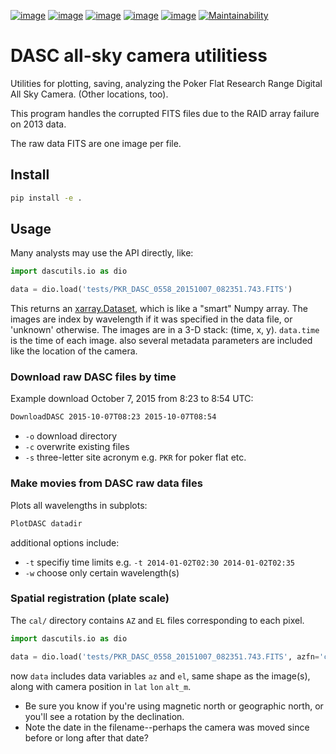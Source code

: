 [![image](https://zenodo.org/badge/51016067.svg)](https://zenodo.org/badge/latestdoi/51016067)
[![image](http://img.shields.io/badge/powered%20by-AstroPy-orange.svg?style=flat)](http://www.astropy.org/)
[![image](https://travis-ci.org/scivision/dascutils.svg?branch=master)](https://travis-ci.org/scivision/dascutils)
[![image](https://coveralls.io/repos/github/scivision/dascutils/badge.svg?branch=master)](https://coveralls.io/github/scivision/dascutils?branch=master)
[![image](https://ci.appveyor.com/api/projects/status/xrtb6fc3d4ojp507?svg=true)](https://ci.appveyor.com/project/scivision/dascutils)
[![Maintainability](https://api.codeclimate.com/v1/badges/36b08deedc7d2bf750c8/maintainability)](https://codeclimate.com/github/scivision/dascutils/maintainability)

# DASC all-sky camera utilitiess

Utilities for plotting, saving, analyzing the Poker Flat Research Range Digital All Sky Camera. (Other locations, too).

This program handles the corrupted FITS files due to the RAID array failure on 2013 data.

The raw data FITS are one image per file.


## Install

```sh
pip install -e .
```

## Usage
Many analysts may use the API directly, like:
```python
import dascutils.io as dio

data = dio.load('tests/PKR_DASC_0558_20151007_082351.743.FITS')
```
This returns an [xarray.Dataset](http://xarray.pydata.org/en/stable/generated/xarray.Dataset.html), which is like a "smart" Numpy array.
The images are index by wavelength if it was specified in the data file, or 'unknown' otherwise.
The images are in a 3-D stack: (time, x, y).
`data.time` is the time of each image.
also several metadata parameters are included like the location of the camera.

### Download raw DASC files by time

Example download October 7, 2015 from 8:23 to 8:54 UTC:

```sh
DownloadDASC 2015-10-07T08:23 2015-10-07T08:54
```

* `-o` download directory 
* `-c` overwrite existing files 
* `-s` three-letter site acronym e.g. `PKR` for poker flat etc.

### Make movies from DASC raw data files

Plots all wavelengths in subplots:
```sh
PlotDASC datadir
```

additional options include:

* `-t` specifiy time limits e.g.  `-t 2014-01-02T02:30 2014-01-02T02:35`
* `-w` choose only certain wavelength(s)

### Spatial registration (plate scale)

The `cal/` directory contains `AZ` and `EL` files corresponding to each pixel. 

```python
import dascutils.io as dio

data = dio.load('tests/PKR_DASC_0558_20151007_082351.743.FITS', azfn='cal/PKR_DASC_20110112_AZ_10deg.fits', elfn='cal/PKR_DASC_20110112_EL_10deg.fits')
```

now `data` includes data variables `az` and `el`, same shape as the image(s), along with camera position in `lat` `lon` `alt_m`.

* Be sure you know if you're using magnetic north or geographic north, or you'll see a rotation by the declination.
* Note the date in the filename--perhaps the camera was moved since before or long after that date?
